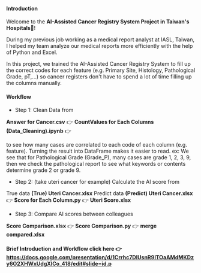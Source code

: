 #### Introduction
Welcome to the **AI-Assisted Cancer Registry System Project in Taiwan's Hospitals**🏥!

During my previous job working as a medical report analyst at IASL, Taiwan, I helped my team analyze our medical reports more efficiently with the help of Python and Excel.

In this project, we trained the AI-Assisted Cancer Registry System to fill up the correct codes for each feature (e.g. Primary Site, Histology, Pathological Grade, pT,...) so cancer registers don't have to spend a lot of time filling up the columns manually. 

#### Workflow
- Step 1: Clean Data from

**Answer for Cancer.csv** 👉 **CountValues for Each Columns (Data_Cleaning).ipynb** 👉

to see how many cases are correlated to each code of each column (e.g. feature). Turning the result into DataFrame makes it easier to read. 
ex: We see that for Pathological Grade (Grade_P), many cases are grade 1, 2, 3, 9, then we check the pathological report to see what keywords or contents determine grade 2 or grade 9.

- Step 2: (take uteri cancer for example) Calculate the AI score from

True data  **(True) Uteri Cancer.xlsx**
Predict data **(Predict) Uteri Cancer.xlsx**
👉 **Score for Each Column.py** 👉 **Uteri Score.xlsx**   

- Step 3: Compare AI scores between colleagues
  
**Score Comparison.xlsx**  👉 **Score Comparison.py**  👉 **merge compared.xlsx**




#### Brief Introduction and Workflow click here 👉https://docs.google.com/presentation/d/1Crrhc7DIUsnR9lTOaAMdMKDzy6O2XHWxUdgXICo_418/edit#slide=id.p
